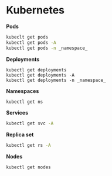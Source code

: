 # Kubernetes

**Pods**
```bash
kubeclt get pods 
kubectl get pods -A
kubectl get pods -n _namespace_
```
**Deployments**
```kube
kubectl get deployments
kubectl get deployments -A
kubectl get deployments -n _namespace_
```
**Namespaces**
```bash
kubectl get ns
```
**Services**
```bash
kubectl get svc -A
```
**Replica set**
```bash
kubectl get rs -A
```
**Nodes**
```kube
kubectl get nodes
```
